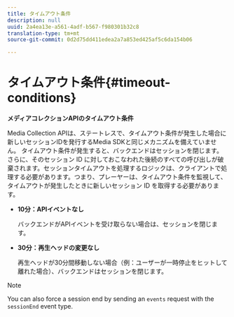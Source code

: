 ```yaml
---
title: タイムアウト条件
description: null
uuid: 2a4ea13e-a561-4adf-b567-f980301b32c8
translation-type: tm+mt
source-git-commit: 0d2d75dd411edea2a7a853ed425af5c6da154b06

---
```



# タイムアウト条件{#timeout-conditions}

**メディアコレクションAPIのタイムアウト条件**

Media Collection APIは、ステートレスで、タイムアウト条件が発生した場合に新しいセッションIDを発行するMedia SDKと同じメカニズムを備えていません。 タイムアウト条件が発生すると、バックエンドはセッションを閉じます。さらに、そのセッション ID に対しておこなわれた後続のすべての呼び出しが破棄されます。セッションタイムアウトを処理するロジックは、クライアントで処理する必要があります。つまり、プレーヤーは、タイムアウト条件を監視して、タイムアウトが発生したときに新しいセッション ID を取得する必要があります。

* **10分：APIイベントなし**

   バックエンドがAPIイベントを受け取らない場合は、セッションを閉じます。
* **30分：再生ヘッドの変更なし**

   再生ヘッドが30分間移動しない場合（例：ユーザーが一時停止をヒットして離れた場合）、バックエンドはセッションを閉じます。

>[!NOTE]
>
>You can also force a session end by sending an `events` request with the `sessionEnd` event type.

